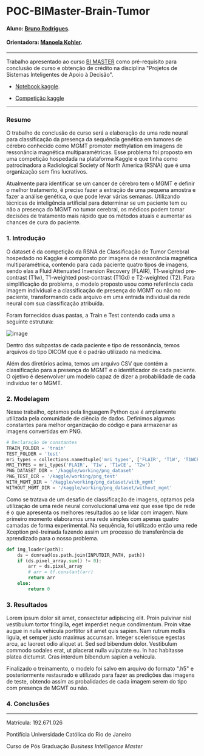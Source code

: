 <!-- antes de enviar a versão final, solicitamos que todos os comentários, colocados para orientação ao aluno, sejam removidos do arquivo -->
# POC-BIMaster-Brain-Tumor

#### Aluno: [Bruno Rodrigues](https://github.com/brunorfo).
#### Orientadora: [Manoela Kohler](https://github.com/manoelakohler).

---

Trabalho apresentado ao curso [BI MASTER](https://ica.puc-rio.ai/bi-master) como pré-requisito para conclusão de curso e obtenção de crédito na disciplina "Projetos de Sistemas Inteligentes de Apoio à Decisão".

<!-- para os links a seguir, caso os arquivos estejam no mesmo repositório que este README, não há necessidade de incluir o link completo: basta incluir o nome do arquivo, com extensão, que o GitHub completa o link corretamente -->
- [Notebook kaggle](https://github.com/brunorfo/POC-BIMaster-Brain-Tumor/blob/main/notebook1a3375ef89_final.ipynb). <!-- caso não aplicável, remover esta linha -->

- [Competição kaggle](https://www.kaggle.com/c/rsna-miccai-brain-tumor-radiogenomic-classification)


---

### Resumo



O trabalho de conclusão de curso será a elaboração de uma rede neural para classificação da presença da sequência genética em tumores de cérebro conhecido como MGMT promoter methylation em imagens de ressonância magnética multiparamétricas. Esse problema foi proposto em uma competição hospedada na plataforma Kaggle e que tinha como patrocinadora a Radiological Society of North America (RSNA) que é uma organização sem fins lucrativos.

Atualmente para identificar se um cancer de cérebro tem o MGMT e definir o melhor tratamento, é preciso fazer a extração de uma pequena amostra e fazer a análise genética, o que pode levar várias semanas. Utilizando técnicas de inteligência artificial para determinar se um paciente tem ou não a presença do MGMT no tumor cerebral, os médicos podem tomar decisões de tratamento mais rápido que os métodos atuais e aumentar as chances de cura do paciente.



### 1. Introdução

O dataset é da competição da RSNA de Classificação de Tumor Cerebral hospedado no Kaggke é componsto por imagens de ressonância magnética multiparamétrica, contendo para cada paciente quatro tipos de imagens, sendo elas a Fluid Attenuated Inversion Recovery (FLAIR), T1-weighted pre-contrast (T1w), T1-weighted post-contrast (T1Gd) e T2-weighted (T2). Para simplificação do problema, o modelo proposto usou como referência cada imagem individual e a classificação de presença do MGMT ou não no paciente, transformando cada arquivo em uma entrada individual da rede neural com sua classificação atribuída.
 
Foram fornecidos duas pastas, a Train e Test contendo cada uma a seguinte estrutura:

![image](https://user-images.githubusercontent.com/5642575/138534621-b7bad8e2-bb33-4c0b-929a-6942ce1c1586.png)

Dentro das subpastas de cada paciente e tipo de ressonância, temos arquivos do tipo DICOM que é o padrão utilizado na medicina.

Além dos diretórios acima, temos um arquivo CSV que contém a classificação para a presença do MGMT e o identificador de cada paciente. O ojetivo é desenvolver um modelo capaz de dizer a probabilidade de cada indivíduo ter o MGMT.



### 2. Modelagem

Nesse trabalho, optamos pela linguagem Python que é amplamente utilizada pela comunidade de ciência de dados.
Definimos algumas constantes para melhor organização do código e para armazenar as imagens convertidas em PNG.

```python
# Declaração de constantes
TRAIN_FOLDER = 'train'
TEST_FOLDER = 'test'
mri_types = collections.namedtuple('mri_types', ['FLAIR', 'T1W', 'T1WCE', 'T2W'])
MRI_TYPES = mri_types('FLAIR', 'T1w', 'T1wCE', 'T2w')
PNG_DATASET_DIR = '/kaggle/working/png_dataset'
PNG_TEST_DIR = '/kaggle/working/png_test'
WITH_MGMT_DIR = '/kaggle/working/png_dataset/with_mgmt'
WITHOUT_MGMT_DIR = '/kaggle/working/png_dataset/without_mgmt'
```

Como se tratava de um desafio de classificação de imagens, optamos pela utilização de uma rede neural convolucional uma vez que esse tipo de rede é o que apresenta os melhores resultados ao se lidar com imagem. Num primeiro momento elaboramos uma rede simples com apenas quatro camadas de forma experimental. Na sequência, foi utilizado então uma rede Xception pré-treinada fazendo assim um processo de transferência de aprendizado para o nosso problema. 

```python
def img_loader(path):
    ds = dcmread(os.path.join(INPUTDIR_PATH, path))
    if (ds.pixel_array.sum() != 0):
        arr = ds.pixel_array
        # arr = tf.constant(arr)
        return arr
    else:
        return 0
```

### 3. Resultados

Lorem ipsum dolor sit amet, consectetur adipiscing elit. Proin pulvinar nisl vestibulum tortor fringilla, eget imperdiet neque condimentum. Proin vitae augue in nulla vehicula porttitor sit amet quis sapien. Nam rutrum mollis ligula, et semper justo maximus accumsan. Integer scelerisque egestas arcu, ac laoreet odio aliquet at. Sed sed bibendum dolor. Vestibulum commodo sodales erat, ut placerat nulla vulputate eu. In hac habitasse platea dictumst. Cras interdum bibendum sapien a vehicula.

Finalizado o treinamento, o modelo foi salvo em arquivo do formato ".h5" e posteriormente restaurado e utilizado para fazer as predições das imagens de teste, obtendo assim as probalidades de cada imagem serem do tipo com presença de MGMT ou não.



### 4. Conclusões



---

Matrícula: 192.671.026

Pontifícia Universidade Católica do Rio de Janeiro

Curso de Pós Graduação *Business Intelligence Master*
